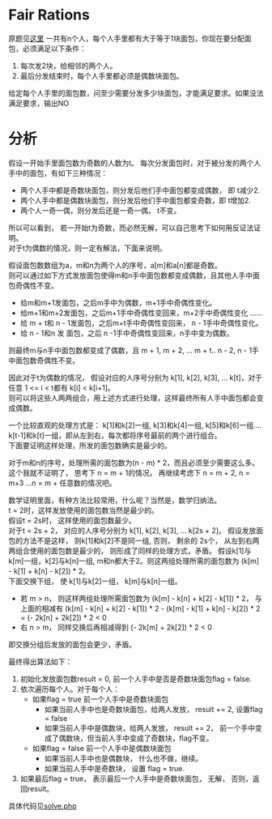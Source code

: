 # Fair Rations
原题见[这里](https://www.hackerrank.com/challenges/fair-rations/problem)
一共有n个人，每个人手里都有大于等于1块面包，你现在要分配面包，必须满足以下条件：
1. 每次发2块，给相邻的两个人。
2. 最后分发结束时，每个人手里都必须是偶数块面包。

给定每个人手里的面包数，问至少需要分发多少块面包，才能满足要求。如果没法满足要求，输出NO

# 分析
假设一开始手里面包数为奇数的人数为t。 每次分发面包时，对于被分发的两个人手中的面包，有如下三种情况：
* 两个人手中都是奇数块面包，则分发后他们手中面包都变成偶数， 即 t减少2.
* 两个人手中都是偶数块面包，则分发后他们手中面包都变奇数，即 t增加2.
* 两个人一奇一偶，则分发后还是一奇一偶， t不变。

所以可以看到， 若一开始t为奇数，而必然无解，可以自己思考下如何用反证法证明。  
对于t为偶数的情况，则一定有解法，下面来说明。  
  
假设面包数数组为a，m和n为两个人的序号，a[m]和a[n]都是奇数。  
则可以通过如下方式发放面包使得m和n手中面包数都变成偶数，且其他人手中面包奇偶性不变。
* 给m和m+1发面包，之后m手中为偶数，m+1手中奇偶性变化。
* 给m+1和m+2发面包，之后m+1手中奇偶性变回来，m+2手中奇偶性变化
......
* 给 m + t和 n - 1发面包，之后m+t手中奇偶性变回来， n - 1手中奇偶性变化。
* 给 n - 1和n 发 面包，之后 n -1手中奇偶性变回来，n手中变为偶数。

则最终m与n手中面包数都变成了偶数，且 m + 1, m + 2, ... m + t.. n - 2, n - 1手中面包数奇偶性不变。

因此对于t为偶数的情况， 假设对应的人序号分别为 k[1], k[2], k[3], ... k[t]，对于任意 1 <= i < t都有 k[i] < k[i+1]。  
则可以将这些人两两组合，用上述方式进行处理，这样最终所有人手中面包都会变成偶数。  
  
一个比较直观的处理方式是： k[1]和k[2]一组, k[3]和k[4]一组, k[5]和k[6]一组.... k[t-1]和k[t]一组，即从左到右，每次都将序号最前的两个进行组合。  
下面要证明这样处理，所发的面包数确实是最少的。  
  
对于m和n的序号，处理所需的面包数为(n - m) * 2，而且必须至少需要这么多。 这个我就不证明了， 思考下 n = m + 1的情况， 再继续考虑下 n = m + 2, n = m+3 ...n = m + 任意数的情况吧。 
   
数学证明里面，有种方法比较常用，什么呢？当然是，数学归纳法。  
t = 2时，这样发放使用的面包数当然是最少的。  
假设t = 2s时， 这样使用的面包数最少。  
对于t = 2s + 2， 对应的人序号分别为 k[1], k[2], k[3], ... k[2s + 2]。 
假设发放面包的方法不是这样， 则k[1]和k[2]不是同一组, 否则， 剩余的 2s个， 从左到右两两组合使用的面包数是最少的， 则形成了同样的处理方式，矛盾。 
假设k[1]与k[m]一组，k[2]与k[n]一组, m和n都大于2。则这两组处理所需的面包数为 (k[m] - k[1] + k[n] - k[2]) * 2。  
下面交换下组， 使 k[1]与k[2]一组， k[m]与k[n]一组。  
* 若 m > n， 则这样两组处理所需面包数为 (k[m] - k[n] + k[2] - k[1]) * 2， 与上面的相减有 (k[m] - k[n] + k[2] - k[1]) * 2 - (k[m] - k[1] + k[n] - k[2]) * 2 = (- 2k[n] + 2k[2]) * 2 < 0
* 右 n > m， 同样交换后再相减得到 (- 2k[m] + 2k[2]) * 2 < 0

即交换分组后发放的面包会更少，矛盾。  

最终得出算法如下：
1. 初始化发放面包数result = 0, 前一个人手中是否是奇数块面包flag = false.
2. 依次遍历每个人。对于每个人：
    * 如果flag = true 前一个人手中是奇数块面包
        * 如果当前人手中也是奇数块面包，给两人发放， result += 2, 设置flag = false
        * 如果当前人手中是偶数块，给两人发放， result += 2， 前一个手中变成了偶数块，但当前人手中变成了奇数块，flag不变。
    * 如果flag = false 前一个人手中是偶数块面包
        * 如果当前人手中也是偶数块， 什么也不做，继续。
        * 如果当前人手中是奇数块， 设置 flag = true.
3. 如果最后flag = true， 表示最后一个人手中是奇数块面包， 无解， 否则，返回result。

具体代码见[solve.php](./solve.php)